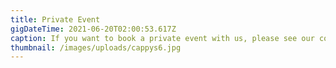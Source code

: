 ```yaml
---
title: Private Event
gigDateTime: 2021-06-20T02:00:53.617Z
caption: If you want to book a private event with us, please see our contact page!
thumbnail: /images/uploads/cappys6.jpg
---
```

